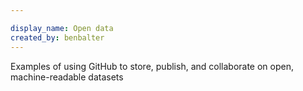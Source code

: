 ```yaml
---

display_name: Open data
created_by: benbalter
---
```

Examples of using GitHub to store, publish, and collaborate on open, machine-readable datasets
